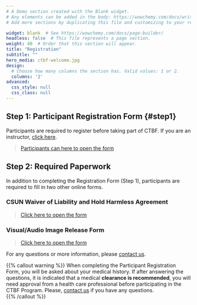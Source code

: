 ```yaml
---
# A Demo section created with the Blank widget.
# Any elements can be added in the body: https://wowchemy.com/docs/writing-markdown-latex/
# Add more sections by duplicating this file and customizing to your requirements.

widget: blank  # See https://wowchemy.com/docs/page-builder/
headless: false  # This file represents a page section.
weight: 40  # Order that this section will appear.
title: "Registration"
subtitle: ""
hero_media: ctbf-welcome.jpg
design:
  # Choose how many columns the section has. Valid values: 1 or 2.
  columns: '2'
advanced:
  css_style: null
  css_class: null
---
```


## Step 1: Participant Registration Form {#step1}

Participants are required to register before taking part of CTBF. If you are an instructor, [click here](instructors/index.html).

> [Participants can here to open the form](https://forms.office.com/r/ev3K96X5Yq)

## Step 2: Required Paperwork

In addition to completing the Registration Form (Step 1), participants are required to fill in two other online forms.

### CSUN Waiver of Liability and Hold Harmless Agreement

> [Click here to open the form](https://na1.documents.adobe.com/public/esignWidget?wid=CBFCIBAA3AAABLblqZhDyrWxZELcNzErun_XeZd1zhdBZeGwpGM1PKZtBlbmLGLEc34Jyueo9fPlovct7zGM*)

### Visual/Audio Image Release Form

> [Click here to open the form](http://adobe.ly/368Zk4k)

For any questions or more information, please [contact us](#contact).

{{% callout warning %}} When completing the Participant Registration Form, you will be asked about your medical history. If after answering the questions, it is indicated that a medical **clearance is recommended**, you will need approval from a health care professional before participating in the CTBF Program. Please, [contact us](#contact) if you have any questions.\
{{% /callout %}}
